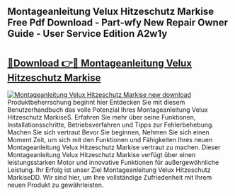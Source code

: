 ## Montageanleitung Velux Hitzeschutz Markise Free Pdf Download - Part-wfy New Repair Owner Guide - User Service Edition A2w1y

# <h2><a href="http://df7e4c3.blite.top/?on=Montageanleitung+Velux+Hitzeschutz+Markise">🔗Download 👉🔴 Montageanleitung Velux Hitzeschutz Markise</a></h2>

[![Montageanleitung Velux Hitzeschutz Markise new download](https://i.imgur.com/lujVjoI.png)](http://df7e4c3.blite.top/?on=Montageanleitung+Velux+Hitzeschutz+Markise)
Produktbeherrschung beginnt hier Entdecken Sie mit diesem Benutzerhandbuch das volle Potenzial Ihres Montageanleitung Velux Hitzeschutz MarkiseS. Erfahren Sie mehr über seine Funktionen, Installationsschritte, Betriebsverfahren und Tipps zur Fehlerbehebung. Machen Sie sich vertraut Bevor Sie beginnen, Nehmen Sie sich einen Moment Zeit, um sich mit den Funktionen und Fähigkeiten Ihres neuen Montageanleitung Velux Hitzeschutz Markise vertraut zu machen. Dieser Montageanleitung Velux Hitzeschutz Markise verfügt über einen leistungsstarken Motor und innovative Funktionen für außergewöhnliche Leistung. Ihr Erfolg ist unser Ziel Montageanleitung Velux Hitzeschutz MarkiseDD. Wir sind hier, um Ihre vollständige Zufriedenheit mit Ihrem neuen Produkt zu gewährleisten.
